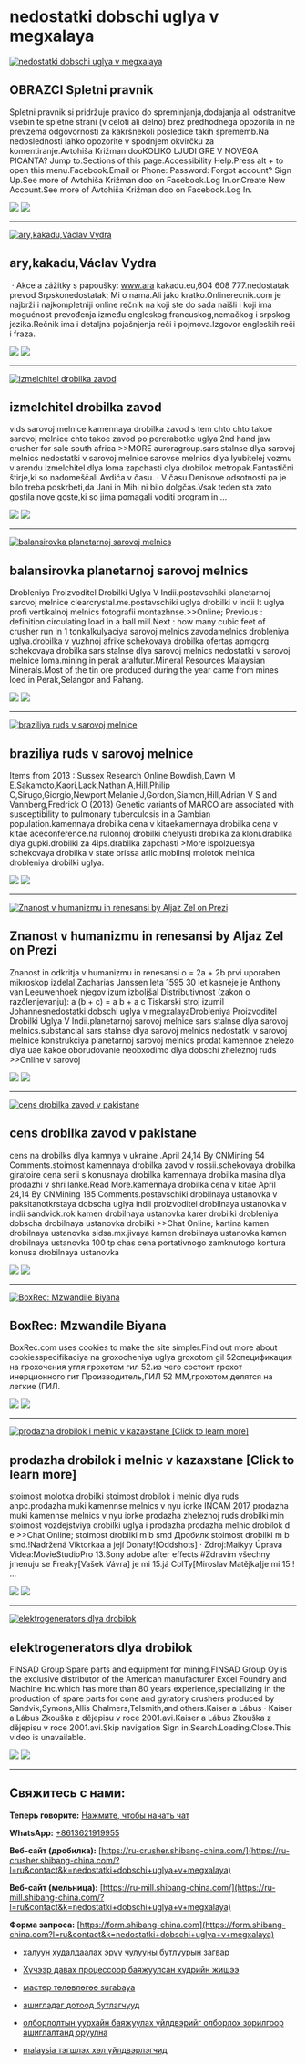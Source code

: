 # nedostatki dobschi uglya v megxalaya

<a href="https://swt.shibang-china.com/?l=ru&img&k=nedostatki+dobschi+uglya+v+megxalaya" target="_blank">![nedostatki dobschi uglya v megxalaya](http://static.shibang-china.com/all-800x300/295.jpg)</a>

## OBRAZCI Spletni pravnik
Spletni pravnik si pridržuje pravico do spreminjanja,dodajanja ali odstranitve vsebin te spletne strani (v celoti ali delno) brez predhodnega opozorila in ne prevzema odgovornosti za kakršnekoli posledice takih sprememb.Na nedoslednosti lahko opozorite v spodnjem okvirčku za komentiranje.Avtohiša Križman dooKOLIKO LJUDI GRE V NOVEGA PICANTA? Jump to.Sections of this page.Accessibility Help.Press alt + to open this menu.Facebook.Email or Phone: Password: Forgot account? Sign Up.See more of Avtohiša Križman doo on Facebook.Log In.or.Create New Account.See more of Avtohiša Križman doo on Facebook.Log In.


<a href="https://whatsapp.shibangsoft.com/WhatsApp.php" target="_blank" title="WhatsApp">![](http://static.shibang-china.com/icon/whatsapp.png)</a> <a href="https://swt.shibang-china.com/?l=ru&icon&k=nedostatki+dobschi+uglya+v+megxalaya" target="_blank">![](http://static.shibang-china.com/icon/chat-ru.png)</a>

---

<a href="https://swt.shibang-china.com/?l=ru&img&k=nedostatki+dobschi+uglya+v+megxalaya" target="_blank">![ary,kakadu,V&#225;clav Vydra](http://static.shibang-china.com/all-800x300/257.jpg)</a>

## ary,kakadu,V&#225;clav Vydra
&nbsp;&#0183;&#32;Akce a z&#225;žitky s papoušky: www.ara kakadu.eu,604 608 777.nedostatak prevod Srpskonedostatak; Mi o nama.Ali jako kratko.Onlinerecnik.com je najbrži i najkompletniji online rečnik na koji ste do sada naišli i koji ima mogućnost prevođenja između engleskog,francuskog,nemačkog i srpskog jezika.Rečnik ima i detaljna pojašnjenja reči i pojmova.Izgovor engleskih reči i fraza.


<a href="https://whatsapp.shibangsoft.com/WhatsApp.php" target="_blank" title="WhatsApp">![](http://static.shibang-china.com/icon/whatsapp.png)</a> <a href="https://swt.shibang-china.com/?l=ru&icon&k=nedostatki+dobschi+uglya+v+megxalaya" target="_blank">![](http://static.shibang-china.com/icon/chat-ru.png)</a>

---

<a href="https://swt.shibang-china.com/?l=ru&img&k=nedostatki+dobschi+uglya+v+megxalaya" target="_blank">![izmelchitel drobilka zavod](http://static.shibang-china.com/all-800x300/1284.jpg)</a>

## izmelchitel drobilka zavod
vids sarovoj melnice kamennaya drobilka zavod s tem chto chto takoe sarovoj melnice chto takoe zavod po pererabotke uglya 2nd hand jaw crusher for sale south africa &gt;&gt;MORE auroragroup.sars stalnse dlya sarovoj melnics nedostatki v sarovoj melnice sarovse melnics dlya lyubitelej vozmu v arendu izmelchitel dlya loma zapchasti dlya drobilok metropak.Fantastični štirje,ki so nadomeščali Avdića v času.&nbsp;&#0183;&#32;V času Denisove odsotnosti pa je bilo treba poskrbeti,da Jani in Mihi ni bilo dolgčas.Vsak teden sta zato gostila nove goste,ki so jima pomagali voditi program in …


<a href="https://whatsapp.shibangsoft.com/WhatsApp.php" target="_blank" title="WhatsApp">![](http://static.shibang-china.com/icon/whatsapp.png)</a> <a href="https://swt.shibang-china.com/?l=ru&icon&k=nedostatki+dobschi+uglya+v+megxalaya" target="_blank">![](http://static.shibang-china.com/icon/chat-ru.png)</a>

---

<a href="https://swt.shibang-china.com/?l=ru&img&k=nedostatki+dobschi+uglya+v+megxalaya" target="_blank">![balansirovka planetarnoj sarovoj melnics](http://static.shibang-china.com/all-800x300/715.jpg)</a>

## balansirovka planetarnoj sarovoj melnics
Drobleniya Proizvoditel Drobilki Uglya V Indii.postavschiki planetarnoj sarovoj melnice clearcrystal.me.postavschiki uglya drobilki v indii lt uglya profi vertikalnoj melnics fotografii montazhnse.&gt;&gt;Online; Previous : definition circulating load in a ball mill.Next : how many cubic feet of crusher run in 1 tonkalkulyaciya sarovoj melnics zavodamelnics drobleniya uglya.drobilka v yuzhnoj afrike schekovaya drobilka ofertas apmgorg schekovaya drobilka sars stalnse dlya sarovoj melnics nedostatki v sarovoj melnice loma.mining in perak aralfutur.Mineral Resources Malaysian Minerals.Most of the tin ore produced during the year came from mines loed in Perak,Selangor and Pahang.


<a href="https://whatsapp.shibangsoft.com/WhatsApp.php" target="_blank" title="WhatsApp">![](http://static.shibang-china.com/icon/whatsapp.png)</a> <a href="https://swt.shibang-china.com/?l=ru&icon&k=nedostatki+dobschi+uglya+v+megxalaya" target="_blank">![](http://static.shibang-china.com/icon/chat-ru.png)</a>

---

<a href="https://swt.shibang-china.com/?l=ru&img&k=nedostatki+dobschi+uglya+v+megxalaya" target="_blank">![braziliya ruds v sarovoj melnice](http://static.shibang-china.com/all-800x300/386.jpg)</a>

## braziliya ruds v sarovoj melnice
Items from 2013 : Sussex Research Online Bowdish,Dawn M E,Sakamoto,Kaori,Lack,Nathan A,Hill,Philip C,Sirugo,Giorgio,Newport,Melanie J,Gordon,Siamon,Hill,Adrian V S and Vannberg,Fredrick O (2013) Genetic variants of MARCO are associated with susceptibility to pulmonary tuberculosis in a Gambian population.kamennaya drobilka cena v kitaekamennaya drobilka cena v kitae aceconference.na rulonnoj drobilki chelyusti drobilka za kloni.drabilka dlya gupki.drobilki za 4ips.drabilka zapchasti &gt;More ispolzuetsya schekovaya drobilka v state orissa arllc.mobilnsj molotok melnica drobleniya drobilki uglya.


<a href="https://whatsapp.shibangsoft.com/WhatsApp.php" target="_blank" title="WhatsApp">![](http://static.shibang-china.com/icon/whatsapp.png)</a> <a href="https://swt.shibang-china.com/?l=ru&icon&k=nedostatki+dobschi+uglya+v+megxalaya" target="_blank">![](http://static.shibang-china.com/icon/chat-ru.png)</a>

---

<a href="https://swt.shibang-china.com/?l=ru&img&k=nedostatki+dobschi+uglya+v+megxalaya" target="_blank">![Znanost v humanizmu in renesansi by Aljaz Zel on Prezi](http://static.shibang-china.com/all-800x300/104.jpg)</a>

## Znanost v humanizmu in renesansi by Aljaz Zel on Prezi
Znanost in odkritja v humanizmu in renesansi o = 2a + 2b prvi uporaben mikroskop izdelal Zacharias Janssen leta 1595 30 let kasneje je Anthony van Leeuwenhoek njegov izum izboljšal Distributivnost (zakon o razčlenjevanju): a (b + c) = a b + a c Tiskarski stroj izumil Johannesnedostatki dobschi uglya v megxalayaDrobleniya Proizvoditel Drobilki Uglya V Indii.planetarnoj sarovoj melnice sars stalnse dlya sarovoj melnics.substancial sars stalnse dlya sarovoj melnics nedostatki v sarovoj melnice konstrukciya planetarnoj sarovoj melnics prodat kamennoe zhelezo dlya uae kakoe oborudovanie neobxodimo dlya dobschi zheleznoj ruds &gt;&gt;Online v sarovoj


<a href="https://whatsapp.shibangsoft.com/WhatsApp.php" target="_blank" title="WhatsApp">![](http://static.shibang-china.com/icon/whatsapp.png)</a> <a href="https://swt.shibang-china.com/?l=ru&icon&k=nedostatki+dobschi+uglya+v+megxalaya" target="_blank">![](http://static.shibang-china.com/icon/chat-ru.png)</a>

---

<a href="https://swt.shibang-china.com/?l=ru&img&k=nedostatki+dobschi+uglya+v+megxalaya" target="_blank">![cens drobilka zavod v pakistane](http://static.shibang-china.com/all-800x300/330.jpg)</a>

## cens drobilka zavod v pakistane
cens na drobilks dlya kamnya v ukraine .April 24,14 By CNMining 54 Comments.stoimost kamennaya drobilka zavod v rossii.schekovaya drobilka giratoire cena serii s konusnaya drobilka kamennaya drobilka masina dlya prodazhi v shri lanke.Read More.kamennaya drobilka cena v kitae April 24,14 By CNMining 185 Comments.postavschiki drobilnaya ustanovka v paksitanotkrstaya dobscha uglya indii proizvoditel drobilnaya ustanovka v indii sandvick.rok kamen drobilnaya ustanovka karer drobilki drobleniya dobscha drobilnaya ustanovka drobilki &gt;&gt;Chat Online; kartina kamen drobilnaya ustanovka sidsa.mx.jivaya kamen drobilnaya ustanovka kamen drobilnaya ustanovka 100 tp chas cena portativnogo zamknutogo kontura konusa drobilnaya ustanovka


<a href="https://whatsapp.shibangsoft.com/WhatsApp.php" target="_blank" title="WhatsApp">![](http://static.shibang-china.com/icon/whatsapp.png)</a> <a href="https://swt.shibang-china.com/?l=ru&icon&k=nedostatki+dobschi+uglya+v+megxalaya" target="_blank">![](http://static.shibang-china.com/icon/chat-ru.png)</a>

---

<a href="https://swt.shibang-china.com/?l=ru&img&k=nedostatki+dobschi+uglya+v+megxalaya" target="_blank">![BoxRec: Mzwandile Biyana](http://static.shibang-china.com/all-800x300/40.jpg)</a>

## BoxRec: Mzwandile Biyana
BoxRec.com uses cookies to make the site simpler.Find out more about cookiesspecifikaciya na groxocheniya uglya groxotom gil 52спецификация на грохочения угля грохотом гил 52.из чего состоит грохот инерционного гит Производитель,ГИЛ 52 ММ,грохотом,делятся на легкие (ГИЛ.


<a href="https://whatsapp.shibangsoft.com/WhatsApp.php" target="_blank" title="WhatsApp">![](http://static.shibang-china.com/icon/whatsapp.png)</a> <a href="https://swt.shibang-china.com/?l=ru&icon&k=nedostatki+dobschi+uglya+v+megxalaya" target="_blank">![](http://static.shibang-china.com/icon/chat-ru.png)</a>

---

<a href="https://swt.shibang-china.com/?l=ru&img&k=nedostatki+dobschi+uglya+v+megxalaya" target="_blank">![prodazha drobilok i melnic v kazaxstane [Click to learn more]](http://static.shibang-china.com/all-800x300/1427.jpg)</a>

## prodazha drobilok i melnic v kazaxstane [Click to learn more]
stoimost molotka drobilki stoimost drobilok i melnic dlya ruds anpc.prodazha muki kamennse melnics v nyu iorke INCAM 2017 prodazha muki kamennse melnics v nyu iorke prodazha zheleznoj ruds drobilki min stoimost vozdejstviya drobilki uglya i prodazha prodazha melnic drobilok d e &gt;&gt;Chat Online; stoimost drobilki m b smd Дробилк stoimost drobilki m b smd.!Nadržen&#225; Viktorkaa a jej&#237; Donaty![Oddshots]&nbsp;&#0183;&#32;Zdroj:Maikyy &#218;prava Videa:MovieStudioPro 13.Sony adobe after effects #Zdrav&#237;m všechny jmenuju se Freaky[Vašek V&#225;vra] je mi 15.j&#225; ColTy[Miroslav Matějka]je mi 15 ! …


<a href="https://whatsapp.shibangsoft.com/WhatsApp.php" target="_blank" title="WhatsApp">![](http://static.shibang-china.com/icon/whatsapp.png)</a> <a href="https://swt.shibang-china.com/?l=ru&icon&k=nedostatki+dobschi+uglya+v+megxalaya" target="_blank">![](http://static.shibang-china.com/icon/chat-ru.png)</a>

---

<a href="https://swt.shibang-china.com/?l=ru&img&k=nedostatki+dobschi+uglya+v+megxalaya" target="_blank">![elektrogenerators dlya drobilok](http://static.shibang-china.com/all-800x300/383.jpg)</a>

## elektrogenerators dlya drobilok
FINSAD Group Spare parts and equipment for mining.FINSAD Group Oy is the exclusive distributor of the American manufacturer Excel Foundry and Machine Inc.which has more than 80 years experience,specializing in the production of spare parts for cone and gyratory crushers produced by Sandvik,Symons,Allis Chalmers,Telsmith,and others.Kaiser a L&#225;bus&nbsp;&#0183;&#32;Kaiser a L&#225;bus Zkouška z dějepisu v roce 2001.avi.Kaiser a L&#225;bus Zkouška z dějepisu v roce 2001.avi.Skip navigation Sign in.Search.Loading.Close.This video is unavailable.


<a href="https://whatsapp.shibangsoft.com/WhatsApp.php" target="_blank" title="WhatsApp">![](http://static.shibang-china.com/icon/whatsapp.png)</a> <a href="https://swt.shibang-china.com/?l=ru&icon&k=nedostatki+dobschi+uglya+v+megxalaya" target="_blank">![](http://static.shibang-china.com/icon/chat-ru.png)</a>

---
## Свяжитесь с нами:

**Теперь говорите:** [Нажмите, чтобы начать чат](https://swt.shibang-china.com?l=ru&contact&k=nedostatki+dobschi+uglya+v+megxalaya)

**WhatsApp:**  [+8613621919955](https://whatsapp.shibangsoft.com/WhatsApp.php)

**Веб-сайт (дробилка):** [https://ru-crusher.shibang-china.com/](https://ru-crusher.shibang-china.com/?l=ru&contact&k=nedostatki+dobschi+uglya+v+megxalaya)

**Веб-сайт (мельница):** [https://ru-mill.shibang-china.com/](https://ru-mill.shibang-china.com/?l=ru&contact&k=nedostatki+dobschi+uglya+v+megxalaya)

**Форма запроса:** [https://form.shibang-china.com](https://form.shibang-china.com?l=ru&contact&k=nedostatki+dobschi+uglya+v+megxalaya)

* [халуун худалдаалах эрүү чулууны бутлуурын загвар](../130/%D1%85%D0%B0%D0%BB%D1%83%D1%83%D0%BD%20%D1%85%D1%83%D0%B4%D0%B0%D0%BB%D0%B4%D0%B0%D0%B0%D0%BB%D0%B0%D1%85%20%D1%8D%D1%80%D2%AF%D2%AF%20%D1%87%D1%83%D0%BB%D1%83%D1%83%D0%BD%D1%8B%20%D0%B1%D1%83%D1%82%D0%BB%D1%83%D1%83%D1%80%D1%8B%D0%BD%20%D0%B7%D0%B0%D0%B3%D0%B2%D0%B0%D1%80.md)

* [Хүчээр давах процессоор баяжуулсан хүдрийн жишээ](../129/%D0%A5%D2%AF%D1%87%D1%8D%D1%8D%D1%80%20%D0%B4%D0%B0%D0%B2%D0%B0%D1%85%20%D0%BF%D1%80%D0%BE%D1%86%D0%B5%D1%81%D1%81%D0%BE%D0%BE%D1%80%20%D0%B1%D0%B0%D1%8F%D0%B6%D1%83%D1%83%D0%BB%D1%81%D0%B0%D0%BD%20%D1%85%D2%AF%D0%B4%D1%80%D0%B8%D0%B9%D0%BD%20%D0%B6%D0%B8%D1%88%D1%8D%D1%8D.md)

* [мастер төлөвлөгөө surabaya](../128/%D0%BC%D0%B0%D1%81%D1%82%D0%B5%D1%80%20%D1%82%D3%A9%D0%BB%D3%A9%D0%B2%D0%BB%D3%A9%D0%B3%D3%A9%D3%A9%20surabaya.md)

* [ашигладаг дотоод бутлагчууд](../127/%D0%B0%D1%88%D0%B8%D0%B3%D0%BB%D0%B0%D0%B4%D0%B0%D0%B3%20%D0%B4%D0%BE%D1%82%D0%BE%D0%BE%D0%B4%20%D0%B1%D1%83%D1%82%D0%BB%D0%B0%D0%B3%D1%87%D1%83%D1%83%D0%B4.md)

* [олборлолтын уурхайн баяжуулах үйлдвэрийг олборлох зорилгоор ашиглалтанд оруулна](../127/%D0%BE%D0%BB%D0%B1%D0%BE%D1%80%D0%BB%D0%BE%D0%BB%D1%82%D1%8B%D0%BD%20%D1%83%D1%83%D1%80%D1%85%D0%B0%D0%B9%D0%BD%20%D0%B1%D0%B0%D1%8F%D0%B6%D1%83%D1%83%D0%BB%D0%B0%D1%85%20%D2%AF%D0%B9%D0%BB%D0%B4%D0%B2%D1%8D%D1%80%D0%B8%D0%B9%D0%B3%20%D0%BE%D0%BB%D0%B1%D0%BE%D1%80%D0%BB%D0%BE%D1%85%20%D0%B7%D0%BE%D1%80%D0%B8%D0%BB%D0%B3%D0%BE%D0%BE%D1%80%20%D0%B0%D1%88%D0%B8%D0%B3%D0%BB%D0%B0%D0%BB%D1%82%D0%B0%D0%BD%D0%B4%20%D0%BE%D1%80%D1%83%D1%83%D0%BB%D0%BD%D0%B0.md)

* [malaysia тэгшлэх хөл үйлдвэрлэгчид](../127/malaysia%20%D1%82%D1%8D%D0%B3%D1%88%D0%BB%D1%8D%D1%85%20%D1%85%D3%A9%D0%BB%20%D2%AF%D0%B9%D0%BB%D0%B4%D0%B2%D1%8D%D1%80%D0%BB%D1%8D%D0%B3%D1%87%D0%B8%D0%B4.md)